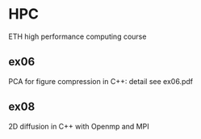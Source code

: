 # HPC
ETH high performance computing course

## ex06 ##

PCA for figure compression in C++: detail see ex06.pdf

## ex08 ##

2D diffusion in C++ with Openmp and MPI





